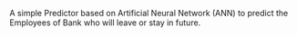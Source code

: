 A simple Predictor based on Artificial Neural Network (ANN) to predict the Employees of Bank who
 will leave or stay in future.